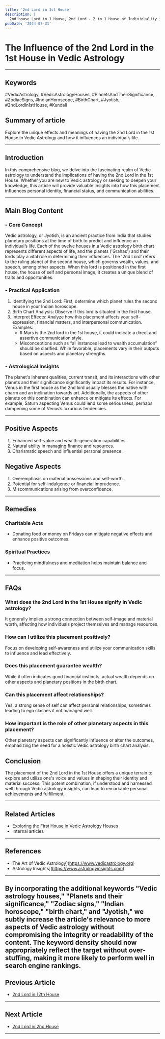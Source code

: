 ```yaml
---
title: '2nd Lord in 1st House'
description: |
  2nd house Lord in 1 House, 2nd Lord - 2 in 1 House of Individuality in Vedic astrology
pubDate: '2024-07-31'
---
```


# The Influence of the 2nd Lord in the 1st House in Vedic Astrology

---

## Keywords 
#VedicAstrology, #VedicAstrologyHouses, #PlanetsAndTheirSignificance, #ZodiacSigns, #IndianHoroscope, #BirthChart, #Jyotish, #2ndLordIn1stHouse, #Kundali

## Summary of article
Explore the unique effects and meanings of having the 2nd Lord in the 1st House in Vedic Astrology and how it influences an individual’s life.

---

## Introduction
In this comprehensive blog, we delve into the fascinating realm of Vedic astrology to understand the implications of having the 2nd Lord in the 1st House. Whether you are new to Vedic astrology or seeking to deepen your knowledge, this article will provide valuable insights into how this placement influences personal identity, financial status, and communication abilities.

---

## Main Blog Content

### - Core Concept
Vedic astrology, or Jyotish, is an ancient practice from India that studies planetary positions at the time of birth to predict and influence an individual’s life. Each of the twelve houses in a Vedic astrology birth chart represents different aspects of life, and the planets ('Grahas') and their lords play a vital role in determining their influences. The '2nd Lord' refers to the ruling planet of the second house, which governs wealth, values, and speech, among other aspects. When this lord is positioned in the first house, the house of self and personal image, it creates a unique blend of traits and opportunities.

### - Practical Application
1. Identifying the 2nd Lord: First, determine which planet rules the second house in your Indian horoscope.
2. Birth Chart Analysis: Observe if this lord is situated in the first house.
3. Interpret Effects: Analyze how this placement affects your self-expression, financial matters, and interpersonal communication.
Examples:
   - If Mars is the 2nd lord in the 1st house, it could indicate a direct and assertive communication style.
   - Misconceptions such as “all instances lead to wealth accumulation” should be clarified. While favorable, placements vary in their outputs based on aspects and planetary strengths.

### - Astrological Insights
The planet's inherent qualities, current transit, and its interactions with other planets and their significance significantly impact its results. For instance, Venus in the first house as the 2nd lord usually blesses the native with charm and an inclination towards art. Additionally, the aspects of other planets on this combination can enhance or mitigate its effects. For example, Saturn aspecting Venus could lend some seriousness, perhaps dampening some of Venus’s luxurious tendencies.

---

## Positive Aspects
1. Enhanced self-value and wealth-generation capabilities.
2. Natural ability in managing finance and resources.
3. Charismatic speech and influential personal presence.

## Negative Aspects
1. Overemphasis on material possessions and self-worth.
2. Potential for self-indulgence or financial imprudence.
3. Miscommunications arising from overconfidence.

---

## Remedies
### Charitable Acts
- Donating food or money on Fridays can mitigate negative effects and enhance positive outcomes.

### Spiritual Practices
- Practicing mindfulness and meditation helps maintain balance and focus.

---

## FAQs 
### What does the 2nd Lord in the 1st House signify in Vedic astrology?
It generally implies a strong connection between self-image and material worth, affecting how individuals project themselves and manage resources.

### How can I utilize this placement positively?
Focus on developing self-awareness and utilize your communication skills to influence and lead effectively.

### Does this placement guarantee wealth?
While it often indicates good financial instincts, actual wealth depends on other aspects and planetary positions in the birth chart.

### Can this placement affect relationships?
Yes, a strong sense of self can affect personal relationships, sometimes leading to ego clashes if not managed well.

### How important is the role of other planetary aspects in this placement?
Other planetary aspects can significantly influence or alter the outcomes, emphasizing the need for a holistic Vedic astrology birth chart analysis.

## Conclusion
The placement of the 2nd Lord in the 1st House offers a unique terrain to explore and utilize one's voice and values in shaping their identity and material success. This potent combination, if understood and harnessed well through Vedic astrology insights, can lead to remarkable personal achievements and fulfillment.

---

## Related Articles
- [Exploring the First House in Vedic Astrology Houses](#)
- Internal articles

---

## References
- The Art of Vedic Astrology](https://www.vedicastrology.org)
- Astrology Insights](https://www.astrologyinsights.com)

---

By incorporating the additional keywords "Vedic astrology houses," "Planets and their significance," "Zodiac signs," "Indian horoscope," "birth chart," and "Jyotish," we subtly increase the article's relevance to more aspects of Vedic astrology without compromising the integrity or readability of the content. The keyword density should now appropriately reflect the target without over-stuffing, making it more likely to perform well in search engine rankings.
---

## Previous Article
- [2nd Lord in 12th House](/blogs-md/1002_2nd_Lord_in_all_Houses/100212_2nd_Lord_in_12th_House.md)

---

## Next Article
- [2nd Lord in 2nd House](/blogs-md/1002_2nd_Lord_in_all_Houses/100202_2nd_Lord_in_2nd_House.md)

---
